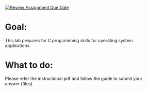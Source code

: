 [![Review Assignment Due Date](https://classroom.github.com/assets/deadline-readme-button-22041afd0340ce965d47ae6ef1cefeee28c7c493a6346c4f15d667ab976d596c.svg)](https://classroom.github.com/a/aT-cD3cg)
# Goal: 
This lab prepares for C programming skills for operating system applications.

# What to do:
Please refer the instructional pdf and follow the guide to submit your answer (files).

